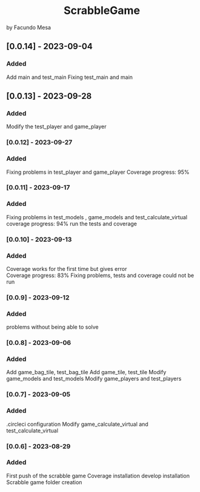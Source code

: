 <h1 align="center"> ScrabbleGame </h1>
by Facundo Mesa


## [0.0.14] - 2023-09-04
### Added

Add main and test_main
Fixing test_main and main 


## [0.0.13] - 2023-09-28
### Added

Modify the test_player and game_player

### [0.0.12] - 2023-09-27
### Added

Fixing problems in test_player and game_player
Coverage progress: 95%

### [0.0.11] - 2023-09-17
### Added

Fixing problems in test_models , game_models and test_calculate_virtual
coverage progress: 94%
run the tests and coverage

### [0.0.10] - 2023-09-13   
### Added

Coverage works for the first time but gives error   
Coverage progress: 83%
Fixing problems, tests and coverage could not be run 

### [0.0.9] - 2023-09-12
### Added

problems without being able to solve 

### [0.0.8] - 2023-09-06
### Added

Add game_bag_tile, test_bag_tile 
Add game_tile, test_tile 
Modify game_models and test_models
Modify game_players and test_players

### [0.0.7] - 2023-09-05
### Added

.circleci configuration
Modify game_calculate_virtual and test_calculate_virtual

### [0.0.6] - 2023-08-29
### Added

First push of the scrabble game
Coverage installation 
develop installation
Scrabble game folder creation
